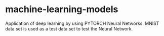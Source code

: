 # machine-learning-models
Application of deep learning by using PYTORCH Neural Networks.
MNIST data set is used as a test data set to test the Neural Network.
